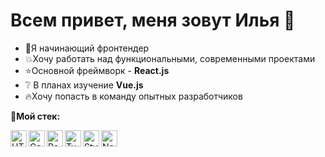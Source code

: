 # Всем привет, меня зовут Илья 👋

* 🌝Я начинающий фронтендер
* 💥Хочу работать над функциональными, современными проектами
* ⭐Основной фреймворк - **React.js**
* ❔ В планах изучение **Vue.js**
* 🔥Хочу попасть в команду опытных разработчиков

🔨**Мой стек:**

<img align="left" alt="HTML 5" width="26px" src="https://cdn-icons-png.flaticon.com/512/732/732212.png" />
<img align="left" alt="Css 3" width="26px" src="https://cdn-icons-png.flaticon.com/512/732/732190.png" />
<img align="left" alt="React" width="26px" src="https://img.icons8.com/plasticine/344/react.png" />
<img align="left" alt="TypeScript" width="26px" src="https://img.icons8.com/color/344/typescript.png" />
<img align="left" alt="StyledComponents" width="26px" src="https://raw.githubusercontent.com/styled-components/brand/master/styled-components.png" />
<img align="left" alt="Node.js" width="26px" src="https://cdn-icons-png.flaticon.com/512/5968/5968322.png" />
